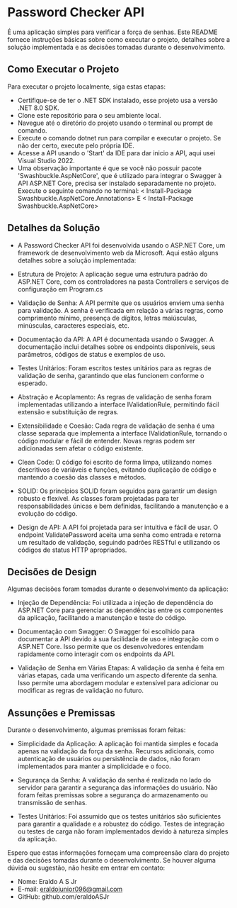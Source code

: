 # Password Checker API
É uma aplicação simples para verificar a força de senhas. Este README fornece instruções básicas sobre como executar o projeto, detalhes sobre a solução implementada e as decisões tomadas durante o desenvolvimento.

## Como Executar o Projeto
Para executar o projeto localmente, siga estas etapas:

- Certifique-se de ter o .NET SDK instalado,  esse projeto usa a versão .NET 8.0 SDK. 
- Clone este repositório para o seu ambiente local.
- Navegue até o diretório do projeto usando o terminal ou prompt de comando.
- Execute o comando dotnet run para compilar e executar o projeto. Se não der certo, execute pelo própria IDE.
- Acesse a API usando o 'Start' da IDE para dar inicio a API, aqui usei Visual Studio 2022.
- Uma observação importante é que se você não possuir pacote 'Swashbuckle.AspNetCore', que é utilizado para integrar o Swagger à API ASP.NET Core, precisa ser instalado separadamente no projeto. Execute o seguinte comando no terminal:
< Install-Package Swashbuckle.AspNetCore.Annotations> E 
< Install-Package Swashbuckle.AspNetCore>

## Detalhes da Solução
- A Password Checker API foi desenvolvida usando o ASP.NET Core, um framework de desenvolvimento web da Microsoft. Aqui estão alguns detalhes sobre a solução implementada:

- Estrutura de Projeto: A aplicação segue uma estrutura padrão do ASP.NET Core, com os controladores na pasta Controllers e serviços de configuração em Program.cs

- Validação de Senha: A API permite que os usuários enviem uma senha para validação. A senha é verificada em relação a várias regras, como comprimento mínimo, presença de dígitos, letras maiúsculas, minúsculas, caracteres especiais, etc.

- Documentação da API: A API é documentada usando o Swagger. A documentação inclui detalhes sobre os endpoints disponíveis, seus parâmetros, códigos de status e exemplos de uso.

- Testes Unitários: Foram escritos testes unitários para as regras de validação de senha, garantindo que elas funcionem conforme o esperado.

- Abstração e Acoplamento: As regras de validação de senha foram implementadas utilizando a interface IValidationRule, permitindo fácil extensão e substituição de regras.

- Extensibilidade e Coesão: Cada regra de validação de senha é uma classe separada que implementa a interface IValidationRule, tornando o código modular e fácil de entender. Novas regras podem ser adicionadas sem afetar o código existente.

- Clean Code: O código foi escrito de forma limpa, utilizando nomes descritivos de variáveis e funções, evitando duplicação de código e mantendo a coesão das classes e métodos.

- SOLID: Os princípios SOLID foram seguidos para garantir um design robusto e flexível. As classes foram projetadas para ter responsabilidades únicas e bem definidas, facilitando a manutenção e a evolução do código.

- Design de API: A API foi projetada para ser intuitiva e fácil de usar. O endpoint ValidatePassword aceita uma senha como entrada e retorna um resultado de validação, seguindo padrões RESTful e utilizando os códigos de status HTTP apropriados.

## Decisões de Design
Algumas decisões foram tomadas durante o desenvolvimento da aplicação:

- Injeção de Dependência: Foi utilizada a injeção de dependência do ASP.NET Core para gerenciar as dependências entre os componentes da aplicação, facilitando a manutenção e teste do código.

- Documentação com Swagger: O Swagger foi escolhido para documentar a API devido à sua facilidade de uso e integração com o ASP.NET Core. Isso permite que os desenvolvedores entendam rapidamente como interagir com os endpoints da API.

- Validação de Senha em Várias Etapas: A validação da senha é feita em várias etapas, cada uma verificando um aspecto diferente da senha. Isso permite uma abordagem modular e extensível para adicionar ou modificar as regras de validação no futuro.

## Assunções e Premissas
Durante o desenvolvimento, algumas premissas foram feitas:

- Simplicidade da Aplicação: A aplicação foi mantida simples e focada apenas na validação da força da senha. Recursos adicionais, como autenticação de usuários ou persistência de dados, não foram implementados para manter a simplicidade e o foco.

- Segurança da Senha: A validação da senha é realizada no lado do servidor para garantir a segurança das informações do usuário. Não foram feitas premissas sobre a segurança do armazenamento ou transmissão de senhas.

- Testes Unitários: Foi assumido que os testes unitários são suficientes para garantir a qualidade e a robustez do código. Testes de integração ou testes de carga não foram implementados devido à natureza simples da aplicação.

Espero que estas informações forneçam uma compreensão clara do projeto e das decisões tomadas durante o desenvolvimento. Se houver alguma dúvida ou sugestão, não hesite em entrar em contato:

- Nome: Eraldo A S Jr
- E-mail: eraldojunior096@gmail.com
- GitHub: github.com/eraldoASJr
